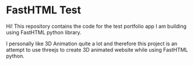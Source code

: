 # FastHTML Test
Hi! This repository contains the code for the test portfolio app I am building using FastHTML 
python library. 

I personally like 3D Animation quite a lot and therefore this project is an attempt to use threejs 
to create 3D animated website while using FastHTML python.